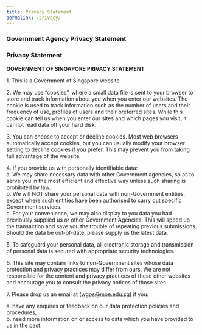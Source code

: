```yaml
---
title: Privacy Statement
permalink: /privacy/
---
```

### **Government Agency Privacy Statement**

### **Privacy Statement**

**GOVERNMENT OF SINGAPORE PRIVACY STATEMENT**

1\. This is a Government of Singapore website.

2\. We may use “cookies”, where a small data file is sent to your browser to store and track information about you when you enter our websites. The cookie is used to track information such as the number of users and their frequency of use, profiles of users and their preferred sites. While this cookie can tell us when you enter our sites and which pages you visit, it cannot read data off your hard disk.

3\. You can choose to accept or decline cookies. Most web browsers automatically accept cookies, but you can usually modify your browser setting to decline cookies if you prefer. This may prevent you from taking full advantage of the website.

4\. If you provide us with personally identifiable data:  
a. We may share necessary data with other Government agencies, so as to serve you in the most efficient and effective way unless such sharing is prohibited by law.  
b. We will NOT share your personal data with non-Government entities, except where such entities have been authorised to carry out specific Government services.  
c. For your convenience, we may also display to you data you had previously supplied us or other Government Agencies. This will speed up the transaction and save you the trouble of repeating previous submissions. Should the data be out-of-date, please supply us the latest data.

5\. To safeguard your personal data, all electronic storage and transmission of personal data is secured with appropriate security technologies.

6\. This site may contain links to non-Government sites whose data protection and privacy practices may differ from ours. We are not responsible for the content and privacy practices of these other websites and encourage you to consult the privacy notices of those sites.

7\. Please drop us an email at ([wgps@moe.edu.sg](wgps@moe.edu.sg)) if you:  

a. have any enquires or feedback on our data protection policies and procedures,  
b. need more information on or access to data which you have provided to us in the past.